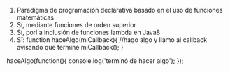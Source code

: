 1) Paradigma de programación declarativa basado en el uso de funciones matemáticas
2) Sí, mediante funciones de orden superior
3) Sí, porl a inclusión de funciones lambda en Java8
4) Sï: 
function haceAlgo(miCallback){
    //hago algo y llamo al callback avisando que terminé
    miCallback();
}

haceAlgo(function(){
   console.log('terminó de hacer algo');
});
